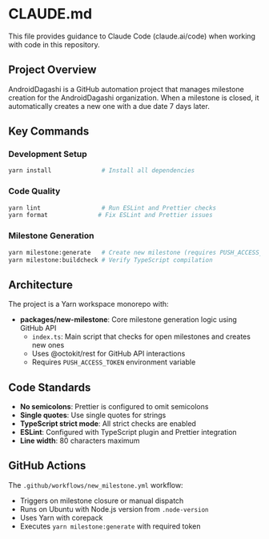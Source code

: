 # CLAUDE.md

This file provides guidance to Claude Code (claude.ai/code) when working with code in this repository.

## Project Overview

AndroidDagashi is a GitHub automation project that manages milestone creation for the AndroidDagashi organization. When a milestone is closed, it automatically creates a new one with a due date 7 days later.

## Key Commands

### Development Setup

```bash
yarn install              # Install all dependencies
```

### Code Quality

```bash
yarn lint                 # Run ESLint and Prettier checks
yarn format              # Fix ESLint and Prettier issues
```

### Milestone Generation

```bash
yarn milestone:generate   # Create new milestone (requires PUSH_ACCESS_TOKEN)
yarn milestone:buildcheck # Verify TypeScript compilation
```

## Architecture

The project is a Yarn workspace monorepo with:

- **packages/new-milestone**: Core milestone generation logic using GitHub API
  - `index.ts`: Main script that checks for open milestones and creates new ones
  - Uses @octokit/rest for GitHub API interactions
  - Requires `PUSH_ACCESS_TOKEN` environment variable

## Code Standards

- **No semicolons**: Prettier is configured to omit semicolons
- **Single quotes**: Use single quotes for strings
- **TypeScript strict mode**: All strict checks are enabled
- **ESLint**: Configured with TypeScript plugin and Prettier integration
- **Line width**: 80 characters maximum

## GitHub Actions

The `.github/workflows/new_milestone.yml` workflow:

- Triggers on milestone closure or manual dispatch
- Runs on Ubuntu with Node.js version from `.node-version`
- Uses Yarn with corepack
- Executes `yarn milestone:generate` with required token
